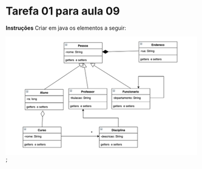 # Tarefa 01 para aula 09

**Instruções**
Criar em java os elementos a seguir:

![](../images/tarefa01-aula09.png);